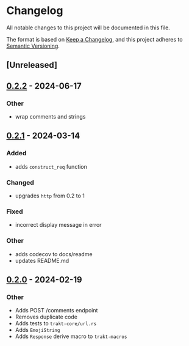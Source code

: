 # Changelog
All notable changes to this project will be documented in this file.

The format is based on [Keep a Changelog](https://keepachangelog.com/en/1.0.0/),
and this project adheres to [Semantic Versioning](https://semver.org/spec/v2.0.0.html).

## [Unreleased]

## [0.2.2](https://github.com/ansg191/trakt/compare/trakt-core-v0.2.1...trakt-core-v0.2.2) - 2024-06-17

### Other
- wrap comments and strings

## [0.2.1](https://github.com/ansg191/trakt/compare/trakt-core-v0.2.0...trakt-core-v0.2.1) - 2024-03-14

### Added
- adds `construct_req` function

### Changed
- upgrades `http` from 0.2 to 1

### Fixed
- incorrect display message in error

### Other
- adds codecov to docs/readme
- updates README.md

## [0.2.0](https://github.com/ansg191/trakt/compare/trakt-core-v0.1.1...trakt-core-v0.2.0) - 2024-02-19

### Other
- Adds POST /comments endpoint
- Removes duplicate code
- Adds tests to `trakt-core/url.rs`
- Adds `EmojiString`
- Adds `Response` derive macro to `trakt-macros`
